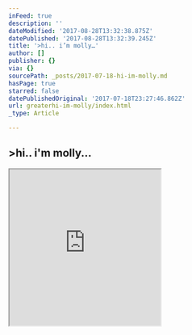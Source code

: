 ```yaml
---
inFeed: true
description: ''
dateModified: '2017-08-28T13:32:38.875Z'
datePublished: '2017-08-28T13:32:39.245Z'
title: '>hi.. i’m molly…'
author: []
publisher: {}
via: {}
sourcePath: _posts/2017-07-18-hi-im-molly.md
hasPage: true
starred: false
datePublishedOriginal: '2017-07-18T23:27:46.862Z'
url: greaterhi-im-molly/index.html
_type: Article

---
```

## \>hi.. i'm molly...

<iframe src="https://the-grid.github.io/ed-userhtml/?g=eJzdUu2OozAM_M9T-H4g9qTlo9Dudrtd3iWAC1lCjJJQrne6dz-b9k77DCchMp7YHseasw83g3XUUHeDXxFAS4bcCXqHt3cOo99R5gc1o8FL2BJW3YXhBMeimH9IxoC6H8IJqqK8E41qx97RYrtUT6rHEyzOPCVDCLM_5fm6rlnTaNVkLU25p1YrM-UtXS6ISmez7ZPv0uZiSHFb0ZVwJdelq1PzqXGoxlTi9yiK0hWbUYd0GzKlJXjdseRM5taTfSpfYyjiZyiPMbzK-RbDrmRQlQz2Ag4MDgI4ZXdksC9iKOVqv4uh2j3AXkDF5YcNcN_D66P8pRKwZyDlVcVSLwK46vhX_CgSJSe_bQyrv0nVTuYphCq-gCLmFbRGz-msZNn_wWvO-cNp505fP5KWbFDaokvuDLRGef-R_PNaUp9z5mvxoHxR_bn4cHeFtgmozWEQBmSv6o6u6Dw-Q-e0HeX-bqhnmJS7ojHa9qACrAP_ZqTZIGdMCMvMhg5DloHibqrrJHG6Aa0WuvSn7m2WnRsHkNdy5HWdZRoGdcXHdSIz0OK53ANdwOuA_tEOr2hhIofgiewmBNdKhFmFcxonakFm8ks7ogOy3-56X-TWAblDIOiJa7YXcLCicltIHjfRjSQ3cg-4aOcD3-qQeOaXfoAGt61pZmfe9La4UTtwdFMGsyyK7vv-A8YqHQo" height="310" style=""></iframe>